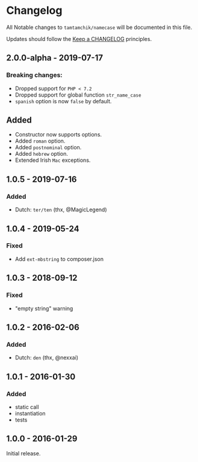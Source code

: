 # Changelog

All Notable changes to `tamtamchik/namecase` will be documented in this file.

Updates should follow the [Keep a CHANGELOG](http://keepachangelog.com/) principles.

## 2.0.0-alpha - 2019-07-17

### Breaking changes:
* Dropped support for `PHP < 7.2`
* Dropped support for global function `str_name_case`
* `spanish` option is now `false` by default.

## Added
* Constructor now supports options.
* Added `roman` option.
* Added `postnominal` option.
* Added `hebrew` option.
* Extended Irish `Mac` exceptions. 

## 1.0.5 - 2019-07-16

### Added
- Dutch: `ter/ten` (thx, @MagicLegend)

## 1.0.4 - 2019-05-24

### Fixed
- Add `ext-mbstring` to composer.json

## 1.0.3 - 2018-09-12

### Fixed
- "empty string" warning 

## 1.0.2 - 2016-02-06

### Added
- Dutch: `den` (thx, @nexxai) 

## 1.0.1 - 2016-01-30

### Added
- static call
- instantiation
- tests

## 1.0.0 - 2016-01-29

Initial release.
